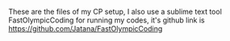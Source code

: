 These are the files of my CP setup, I also use a sublime text tool FastOlympicCoding for running my codes, it's github link is
https://github.com/Jatana/FastOlympicCoding
